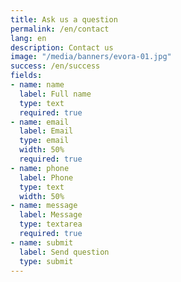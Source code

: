 ```yaml
---
title: Ask us a question
permalink: /en/contact
lang: en
description: Contact us
image: "/media/banners/evora-01.jpg"
success: /en/success
fields:
- name: name
  label: Full name
  type: text
  required: true
- name: email
  label: Email
  type: email
  width: 50%
  required: true
- name: phone
  label: Phone
  type: text
  width: 50%
- name: message
  label: Message
  type: textarea
  required: true
- name: submit
  label: Send question
  type: submit
---
```

